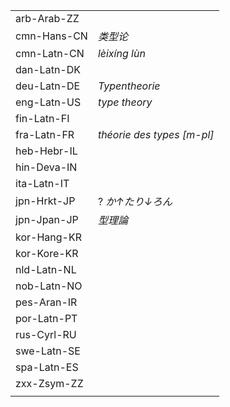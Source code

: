 | | |
|-|-|
| arb-Arab-ZZ |  |
| cmn-Hans-CN | _类型论_ |
| cmn-Latn-CN | _lèixíng lùn_ |
| dan-Latn-DK |  |
| deu-Latn-DE | _Typentheorie_ |
| eng-Latn-US | _type theory_ |
| fin-Latn-FI |  |
| fra-Latn-FR | _théorie des types [m-pl]_ |
| heb-Hebr-IL |  |
| hin-Deva-IN |  |
| ita-Latn-IT |  |
| jpn-Hrkt-JP | ? _か↑たり↓ろん_ |
| jpn-Jpan-JP | _型理論_ |
| kor-Hang-KR |  |
| kor-Kore-KR |  |
| nld-Latn-NL |  |
| nob-Latn-NO |  |
| pes-Aran-IR |  |
| por-Latn-PT |  |
| rus-Cyrl-RU |  |
| swe-Latn-SE |  |
| spa-Latn-ES |  |
| zxx-Zsym-ZZ |  |
|  |  |
